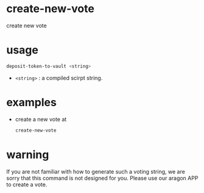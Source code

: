# create-new-vote

create new vote

# usage

```sh
deposit-token-to-vault <string>
```

- `<string>` : a compiled scirpt string. 
  

# examples

- create a new vote at 

    ```sh
    create-new-vote 
    ```

# warning

If you are not familiar with how to generate such a voting string, we are sorry that this command is not designed for you. Please use our aragon APP to create a vote.